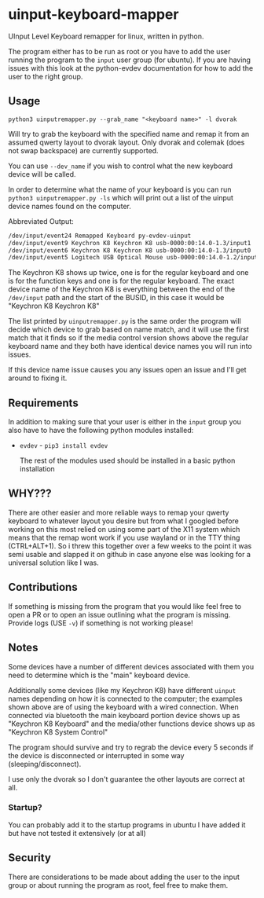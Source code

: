 # uinput-keyboard-mapper
UInput Level Keyboard remapper for linux, written in python.

The program either has to be run as root or you have to add the user running the program to the `input` user group (for ubuntu). If you are having issues with this look at the python-evdev documentation for how to add the user to the right group.

## Usage

`python3 uinputremapper.py --grab_name "<keyboard name>" -l dvorak`

Will try to grab the keyboard with the specified name and remap it from an assumed qwerty layout to dvorak layout. Only dvorak and colemak (does not swap backspace) are currently supported. 

You can use `--dev_name` if you wish to control what the new keyboard device will be called. 

In order to determine what the name of your keyboard is you can run `python3 uinputremapper.py -ls` which will print out a list of the uinput device names found on the computer.

Abbreviated Output:

```bash
/dev/input/event24 Remapped Keyboard py-evdev-uinput
/dev/input/event9 Keychron K8 Keychron K8 usb-0000:00:14.0-1.3/input1
/dev/input/event6 Keychron K8 Keychron K8 usb-0000:00:14.0-1.3/input0
/dev/input/event5 Logitech USB Optical Mouse usb-0000:00:14.0-1.2/input0
```

The Keychron K8 shows up twice, one is for the regular keyboard and one is for the function keys and one is for the regular keyboard. The exact device name of the Keychron K8 is everything between the end of the `/dev/input` path and the start of the BUSID, in this case it would be "Keychron K8 Keychron K8"

The list printed by `uinputremapper.py`  is the same order the program will decide which device to grab based on name match, and it will use the first match that it finds so if the media control version shows above the regular keyboard name and they both have identical device names you will run into issues. 

If this device name issue causes you any issues open an issue and I'll get around to fixing it.

## Requirements

In addition to making sure that your user is either in the `input` group you also have to have the following python modules installed:

* `evdev` - `pip3 install evdev`

  The rest of the modules used should be installed in a basic python installation

## WHY???

There are other easier and more reliable ways to remap your qwerty keyboard to whatever layout you desire but from what I googled before working on this most relied on using some part of the X11 system which means that the remap wont work if you use wayland or in the TTY thing (CTRL+ALT+1). So i threw this together over a few weeks to the point it was semi usable and slapped it on github in case anyone else was looking for a universal solution like I was.

## Contributions

If something is missing from the program that you would like feel free to open a PR or to open an issue outlining what the program is missing. Provide logs (USE `-v`) if something is not working please!

## Notes

Some devices have a number of different devices associated with them you need to determine which is the "main" keyboard device.

Additionally some devices (like my Keychron K8) have different `uinput` names depending on how it is connected to the computer; the examples shown above are of using the keyboard with a wired connection. When connected via bluetooth the main keyboard portion device shows up as "Keychron K8 Keyboard" and the media/other functions device shows up as "Keychron K8 System Control"

The program should survive and try to regrab the device every 5 seconds if the device is disconnected or interrupted in some way (sleeping/disconnect).

I use only the dvorak so I don't guarantee the other layouts are correct at all.

### Startup?

You can probably add it to the startup programs in ubuntu I have added it but have not tested it extensively (or at all)

## Security

There are considerations to be made about adding the user to the input group or about running the program as root, feel free to make them.